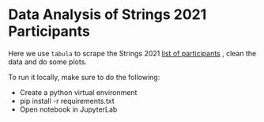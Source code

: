 # Data Analysis of Strings 2021 Participants
Here we use `tabula` to scrape the Strings 2021 [list of participants](https://www.ictp-saifr.org/wp-content/uploads/2021/06/stringsreg616.pdf)
, clean the data and do some plots.

To run it locally, make sure to do the following:

- Create a python virtual environment
- pip install -r requirements.txt
- Open notebook in JupyterLab
